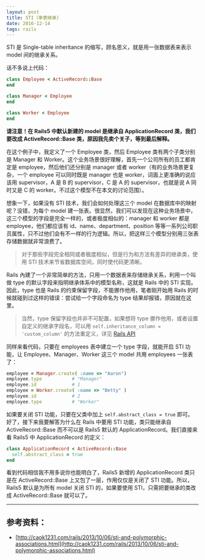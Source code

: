 ```yaml
---
layout: post
title: STI（单表继承)
date: 2016-12-14
tags: rails
---
```


STI 是 Single-table inheritance 的缩写，顾名思义，就是用一张数据表来表示 model 间的继承关系。

话不多说上代码：

```ruby
class Employee < ActiveRecord::Base
end

class Manager < Employee
end

class Worker < Employee
end
```
**请注意！在 Rails5 中默认新建的 model 是继承自 ApplicationRecord 类，我们要改成 ActiveRecord::Base 类，原因我先卖个关子，等到最后解释。**

在这个例子中，我定义了一个 Employee 类，然后 Employee 类有两个子类分别是 Manager 和 Worker。这个业务场景很好理解，首先一个公司所有的员工都肯定是 employee，然后他们还分别是 manager 或者 worker（有的业务场景更复杂，一个 employee 可以同时既是 manager 也是 worker，词面上更准确的说应该用 supervisor，A 是 B 的 supervisor，C 是 A 的 supervisor，也就是说 A 同时又是 C 的 worker。不过这个模型不在本文的讨论范围）。

想象一下，如果没有 STI 技术，我们会如何处理这三个 model 在数据库中的映射呢？没错，为每个 model 建一张表。很显然，我们可以发现在这种业务场景中，这三个模型的字段是完全一样的，或者极度相似的：manager 和 worker 都是 employee，他们都应该有 id、name、department、position 等等一系列公司职员属性，只不过他们会有不一样的行为逻辑。所以，把这样三个模型分别用三张表存储数据就非常浪费了。

> 对于那些字段完全相同或者极度相似，但是行为和方法有差异的继承类，使用 STI 技术来节省数据库空间，同时使代码更清晰。

Rails 內建了一个非常简单的方法，只用一个数据表来存储继承关系，利用一个叫做 type 的默认字段来指明继承体系中的模型名称，这就是 Rails 中的 STI 实现。因此，type 也是 Rails 的约束保留字段，不能挪作他用，笔者刚开始用 Rails 的时候就碰到过这样的错误：尝试给一个字段命名为 type 结果却报错，原因就在这里。

> 当然，type 保留字段也并非不可配置，如果想将 type 挪作他用，或者设置自定义的继承字段名，可以用 `self.inheritance_column = 'custom_column'` 的方法重定义，详见 [Rails API](https://api.rubyonrails.org/classes/ActiveRecord/ModelSchema/ClassMethods.html#method-i-inheritance_column)

同样来看代码，只要在 employees 表中建立一个 type 字段，就能开启 STI 功能，让 Employee、Manager、Worker 这三个 model 共用 employees 一张表了：

```ruby
employee = Manager.create( :name => "Aaron")
employee.type           # "Manager"
employee.id             # 1
employee = Worker.create( :name => "Betty" )
employee.id             # 2
employee.type           # "Worker"
```
如果要关闭 STI 功能，只要在父类中加上 `self.abstract_class = true` 即可。
好了，接下来我要解答为什么在 Rails 中要用 STI 功能，类只能继承自 ActiveRecord::Base 而不可以是 Rails5 默认的 ApplicationRecord。我们直接来看 Rails5 中 ApplicationRecord 的定义：

```ruby
class ApplicationRecord < ActiveRecord::Base
  self.abstract_class = true
end
```
看到代码相信我不用多说你也能明白了，Rails5 新增的 ApplicationRecord 类只是在 ActiveRecord::Base 上又包了一层，作用仅仅是关闭了 STI 功能。所以，Rails5 默认是为所有 model 关闭 STI 的，如果要使用 STI，只需把要继承的类改成 ActiveRecord::Base 就可以了。

---

## 参考资料：

* [http://caok1231.com/rails/2013/10/06/sti-and-polymorphic-associations.html](http://caok1231.com/rails/2013/10/06/sti-and-polymorphic-associations.html)
